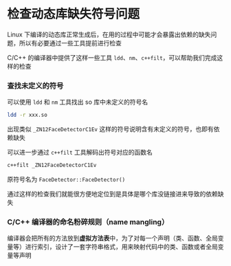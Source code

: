 # 检查动态库缺失符号问题

Linux 下编译的动态库正常生成后，在用的过程中可能才会暴露出依赖的缺失问题，所以有必要通过一些工具提前进行检查

C/C++ 的编译器中提供了这样一些工具 `ldd`、`nm`、`c++filt`，可以帮助我们完成这样的检查

### 查找未定义的符号

可以使用 `ldd` 和 `nm` 工具找出 so 库中未定义的符号名

``` sh
ldd -r xxx.so
```

出现类似 `_ZN12FaceDetectorC1Ev` 这样的符号说明含有未定义的符号，也即有依赖缺失

可以进一步通过 `c++filt` 工具解码出符号对应的函数名

``` sh
c++filt _ZN12FaceDetectorC1Ev
```

原符号名为 `FaceDetector::FaceDetector()`

通过这样的检查我们就能很方便地定位到是具体是哪个库没链接进来导致的依赖缺失

### C/C++ 编译器的命名粉碎规则（name mangling）

编译器会把所有的方法放到**虚拟方法表**中，为了对每一个声明（类、函数、全局变量等）进行索引，设计了一套字符串格式，用来映射代码中的类、函数或者全局变量等声明